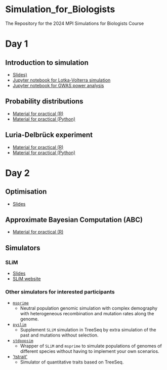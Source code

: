 # Simulation_for_Biologists
The Repository for the 2024 MPI Simulations for Biologists Course


# Day 1

## Introduction to simulation


+ [Slides)](Intro_to_Simulation/Intro_to_sims_notes.pdf)
+ [Jupyter notebook for Lotka-Volterra simulation](Intro_to_Simulation/Lotka_Volterra_sim.ipynb)
+ [Jupyter notebook for GWAS power analysis](Intro_to_Simulation/GWAS_power.ipynb)


## Probability distributions

+ [Material for practical (R)](distributions/notes/distributions_notes.pdf)
+ [Material for practical (Python)](distributions/distributions_notes.ipynb)

## Luria-Delbrück experiment

+ [Material for practical (R)](Luria-Delbruck_Practical/R/Luria_Delbrueck_notes.pdf)
+ [Material for practical (Python)](Luria-Delbruck_Practical/python/Luria-Delbruck_Exp.ipynb)


# Day 2

## Optimisation

+ [Slides](Optimization/Optimization.pdf)


## Approximate Bayesian Computation (ABC)

+ [Material for practical (R)](Approximate_Bayesian_Computation/ABC_notes.pdf)


## Simulators

### SLiM

+ [Slides](SLiM/SLiM_lecture.pdf)
+ [SLiM website](https://messerlab.org/slim/)

### Other simulators for interested participants

+ [`msprime`](https://tskit.dev/msprime/docs/stable/intro.html)
   + Neutral population genomic simulation with complex demography with heterogeneous recombination and mutation rates along the genome.
+ [`pyslim`](https://tskit.dev/pyslim/docs/stable/introduction.html)
   + Supplement `SLiM` simulation in TreeSeq by extra simulation of the past and mutations without selection.
+ [`stdpopsim`](https://popsim-consortium.github.io/stdpopsim-docs/stable/index.html)
   + Wrapper of `SLiM` and `msprime` to simulate populations of genomes of different species without having to implement your own scenarios.
+ ['tstrait'](https://tskit.dev/tstrait/docs/stable/intro.html)
   + Simulator of quantitative traits based on TreeSeq.

